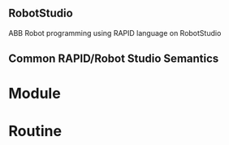 ## RobotStudio
ABB Robot programming using RAPID language on RobotStudio

## Common RAPID/Robot Studio Semantics

# Module

# Routine
